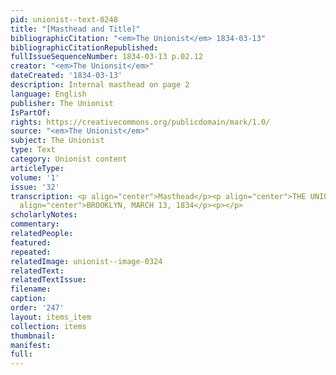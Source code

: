 ```yaml
---
pid: unionist--text-0248
title: "[Masthead and Title]"
bibliographicCitation: "<em>The Unionist</em> 1834-03-13"
bibliographicCitationRepublished: 
fullIssueSequenceNumber: 1834-03-13 p.02.12
creator: "<em>The Unionsit</em>"
dateCreated: '1834-03-13'
description: Internal masthead on page 2
language: English
publisher: The Unionist
IsPartOf: 
rights: https://creativecommons.org/publicdomain/mark/1.0/
source: "<em>The Unionist</em>"
subject: The Unionist
type: Text
category: Unionist content
articleType: 
volume: '1'
issue: '32'
transcription: <p align="center">Masthead</p><p align="center">THE UNIONIST.</p><p
  align="center">BROOKLYN, MARCH 13, 1834</p><p></p>
scholarlyNotes: 
commentary: 
relatedPeople: 
featured: 
repeated: 
relatedImage: unionist--image-0324
relatedText: 
relatedTextIssue: 
filename: 
caption: 
order: '247'
layout: items_item
collection: items
thumbnail: 
manifest: 
full: 
---
```

